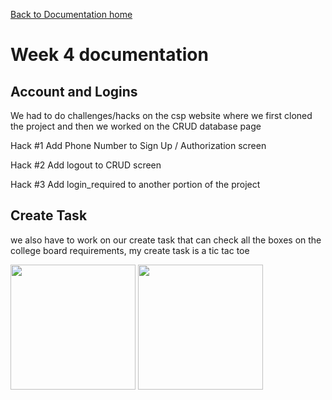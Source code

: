 [Back to Documentation home](../DOPHOME)

# Week 4 documentation


## Account and Logins
We had to do challenges/hacks on the csp website where we first cloned the project and then we worked on the CRUD database page

Hack #1 Add Phone Number to Sign Up / Authorization screen

Hack #2 Add logout to CRUD screen

Hack #3 Add login_required to another portion of the project

## Create Task
we also have to work on our create task that can check all the boxes on the college board requirements, my create task is a tic tac toe

<img src="https://user-images.githubusercontent.com/89225478/164327948-50ed3ca3-afa2-4cf5-b8a8-bd0056acacb4.png" width="200" height="200">

<img src="https://user-images.githubusercontent.com/89225478/164328143-387a768d-5b50-4689-9dc1-9574dbfcd271.png" width="200" height="200">
